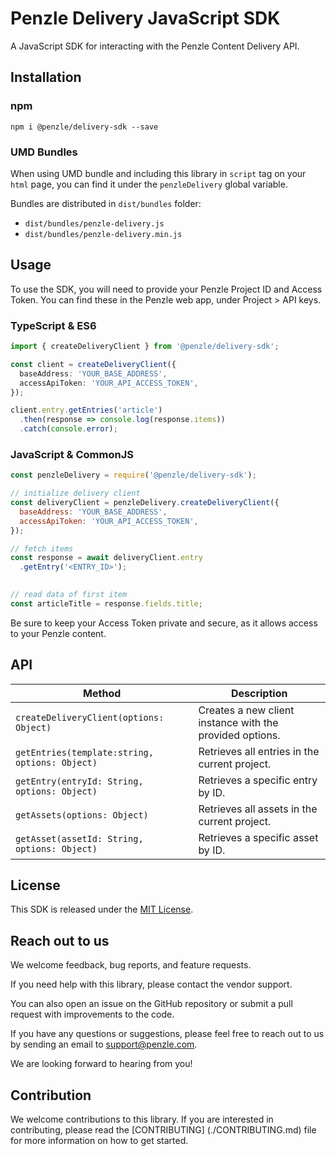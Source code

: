 # Penzle Delivery JavaScript SDK 

A JavaScript SDK for interacting with the Penzle Content Delivery API.

## Installation

### npm 

```
npm i @penzle/delivery-sdk --save
```

### UMD Bundles

When using UMD bundle and including this library in `script` tag on your `html` page, you can find it under the
`penzleDelivery` global variable.

Bundles are distributed in `dist/bundles` folder:

-   `dist/bundles/penzle-delivery.js`
-   `dist/bundles/penzle-delivery.min.js`

## Usage

To use the SDK, you will need to provide your Penzle Project ID and Access Token. You can find these in the Penzle web app, under Project > API keys.

### TypeScript & ES6

```typescript
import { createDeliveryClient } from '@penzle/delivery-sdk';

const client = createDeliveryClient({
  baseAddress: 'YOUR_BASE_ADDRESS',
  accessApiToken: 'YOUR_API_ACCESS_TOKEN',
});

client.entry.getEntries('article')
  .then(response => console.log(response.items))
  .catch(console.error);
```


### JavaScript & CommonJS

```javascript
const penzleDelivery = require('@penzle/delivery-sdk');

// initialize delivery client
const deliveryClient = penzleDelivery.createDeliveryClient({
  baseAddress: 'YOUR_BASE_ADDRESS',
  accessApiToken: 'YOUR_API_ACCESS_TOKEN',
});

// fetch items
const response = await deliveryClient.entry
  .getEntry('<ENTRY_ID>');
  

// read data of first item
const articleTitle = response.fields.title;
```
Be sure to keep your Access Token private and secure, as it allows access to your Penzle content.

## API

| Method | Description |
| ------ | ----------- |
| `createDeliveryClient(options: Object)` | Creates a new client instance with the provided options. |
| `getEntries(template:string, options: Object)` | Retrieves all entries in the current project. |
| `getEntry(entryId: String, options: Object)` | Retrieves a specific entry by ID. |
| `getAssets(options: Object)` | Retrieves all assets in the current project. |
| `getAsset(assetId: String, options: Object)` | Retrieves a specific asset by ID. |

## License

This SDK is released under the [MIT License](./LICENSE).

## Reach out to us

We welcome feedback, bug reports, and feature requests.

If you need help with this library, please contact the vendor support.

You can also open an issue on the GitHub repository or submit a pull request with improvements to the code.

If you have any questions or suggestions, please feel free to reach out to us by sending an email to support@penzle.com.

We are looking forward to hearing from you!

## Contribution

We welcome contributions to this library. If you are interested in contributing, please read the [CONTRIBUTING] (./CONTRIBUTING.md) file for more information on how to get started.
